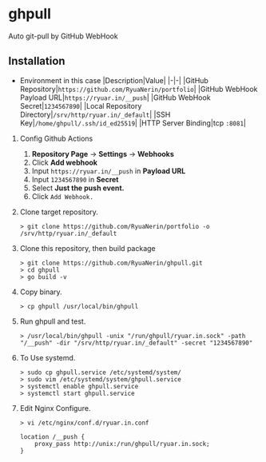 # ghpull

Auto git-pull by GitHub WebHook

## Installation

- Environment in this case
    |Description|Value|
    |-|-|
    |GitHub Repository|`https://github.com/RyuaNerin/portfolio`|
    |GitHub WebHook Payload URL|`https://ryuar.in/__push`|
    |GitHub WebHook Secret|`1234567890`|
    |Local Repository Directory|`/srv/http/ryuar.in/_default`|
    |SSH Key|`/home/ghpull/.ssh/id_ed25519`|
    |HTTP Server Binding|tcp `:8081`|

1. Config Github Actions
    1. **Repository Page** -> **Settings** -> **Webhooks**
    1. Click **Add webhook**
    1. Input `https://ryuar.in/__push` in **Payload URL**
    1. Input `1234567890` in **Secret**
    1. Select **Just the push event.**
    1. Click `Add Webhook.`

1. Clone target repository.

    ```shell
    > git clone https://github.com/RyuaNerin/portfolio -o /srv/http/ryuar.in/_default
    ```

1. Clone this repository, then build package

    ```shell
    > git clone https://github.com/RyuaNerin/ghpull.git
    > cd ghpull
    > go build -v
    ```

1. Copy binary.

    ```shell
    > cp ghpull /usr/local/bin/ghpull
    ```

1. Run ghpull and test.

    ```shell
    > /usr/local/bin/ghpull -unix "/run/ghpull/ryuar.in.sock" -path "/__push" -dir "/srv/http/ryuar.in/_default" -secret "1234567890"
    ```

1. To Use systemd.

    ```shell
    > sudo cp ghpull.service /etc/systemd/system/
    > sudo vim /etc/systemd/system/ghpull.service
    > systemctl enable ghpull.service
    > systemctl start ghpull.service
    ```

1. Edit Nginx Configure.

    ```shell
    > vi /etc/nginx/conf.d/ryuar.in.conf
    ```

    ```nginx
    location /__push {
        proxy_pass http://unix:/run/ghpull/ryuar.in.sock;
    }
    ```
